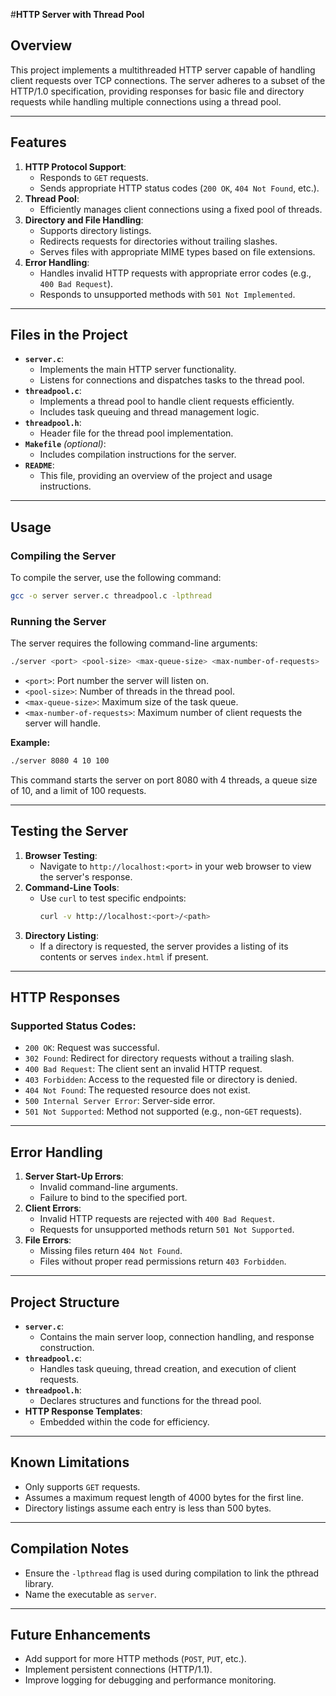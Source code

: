 

#**HTTP Server with Thread Pool**

## **Overview**
This project implements a multithreaded HTTP server capable of handling client requests over TCP connections. The server adheres to a subset of the HTTP/1.0 specification, providing responses for basic file and directory requests while handling multiple connections using a thread pool.

---

## **Features**
1. **HTTP Protocol Support**: 
   - Responds to `GET` requests.
   - Sends appropriate HTTP status codes (`200 OK`, `404 Not Found`, etc.).
2. **Thread Pool**: 
   - Efficiently manages client connections using a fixed pool of threads.
3. **Directory and File Handling**:
   - Supports directory listings.
   - Redirects requests for directories without trailing slashes.
   - Serves files with appropriate MIME types based on file extensions.
4. **Error Handling**:
   - Handles invalid HTTP requests with appropriate error codes (e.g., `400 Bad Request`).
   - Responds to unsupported methods with `501 Not Implemented`.

---

## **Files in the Project**
- **`server.c`**:
  - Implements the main HTTP server functionality.
  - Listens for connections and dispatches tasks to the thread pool.
- **`threadpool.c`**:
  - Implements a thread pool to handle client requests efficiently.
  - Includes task queuing and thread management logic.
- **`threadpool.h`**:
  - Header file for the thread pool implementation.
- **`Makefile`** *(optional)*:
  - Includes compilation instructions for the server.
- **`README`**:
  - This file, providing an overview of the project and usage instructions.

---

## **Usage**
### **Compiling the Server**
To compile the server, use the following command:
```bash
gcc -o server server.c threadpool.c -lpthread
```

### **Running the Server**
The server requires the following command-line arguments:
```bash
./server <port> <pool-size> <max-queue-size> <max-number-of-requests>
```

- `<port>`: Port number the server will listen on.
- `<pool-size>`: Number of threads in the thread pool.
- `<max-queue-size>`: Maximum size of the task queue.
- `<max-number-of-requests>`: Maximum number of client requests the server will handle.

**Example:**
```bash
./server 8080 4 10 100
```
This command starts the server on port 8080 with 4 threads, a queue size of 10, and a limit of 100 requests.

---

## **Testing the Server**
1. **Browser Testing**:
   - Navigate to `http://localhost:<port>` in your web browser to view the server's response.
2. **Command-Line Tools**:
   - Use `curl` to test specific endpoints:
     ```bash
     curl -v http://localhost:<port>/<path>
     ```
3. **Directory Listing**:
   - If a directory is requested, the server provides a listing of its contents or serves `index.html` if present.

---

## **HTTP Responses**
### **Supported Status Codes**:
- `200 OK`: Request was successful.
- `302 Found`: Redirect for directory requests without a trailing slash.
- `400 Bad Request`: The client sent an invalid HTTP request.
- `403 Forbidden`: Access to the requested file or directory is denied.
- `404 Not Found`: The requested resource does not exist.
- `500 Internal Server Error`: Server-side error.
- `501 Not Supported`: Method not supported (e.g., non-`GET` requests).

---

## **Error Handling**
1. **Server Start-Up Errors**:
   - Invalid command-line arguments.
   - Failure to bind to the specified port.
2. **Client Errors**:
   - Invalid HTTP requests are rejected with `400 Bad Request`.
   - Requests for unsupported methods return `501 Not Supported`.
3. **File Errors**:
   - Missing files return `404 Not Found`.
   - Files without proper read permissions return `403 Forbidden`.

---

## **Project Structure**
- **`server.c`**:
  - Contains the main server loop, connection handling, and response construction.
- **`threadpool.c`**:
  - Handles task queuing, thread creation, and execution of client requests.
- **`threadpool.h`**:
  - Declares structures and functions for the thread pool.
- **HTTP Response Templates**:
  - Embedded within the code for efficiency.

---

## **Known Limitations**
- Only supports `GET` requests.
- Assumes a maximum request length of 4000 bytes for the first line.
- Directory listings assume each entry is less than 500 bytes.

---

## **Compilation Notes**
- Ensure the `-lpthread` flag is used during compilation to link the pthread library.
- Name the executable as `server`.

---

## **Future Enhancements**
- Add support for more HTTP methods (`POST`, `PUT`, etc.).
- Implement persistent connections (HTTP/1.1).
- Improve logging for debugging and performance monitoring.



